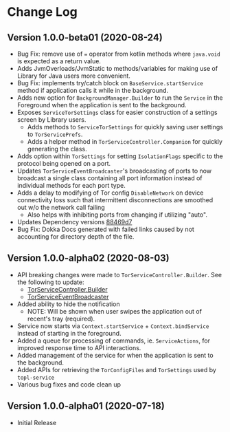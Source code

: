 # Change Log

## Version 1.0.0-beta01 (2020-08-24)
 - Bug Fix: remove use of `=` operator from kotlin methods where `java.void` is expected as a return value.
 - Adds JvmOverloads/JvmStatic to methods/variables for making use of Library for Java users more convenient.
 - Bug Fix: implements try/catch block on `BaseService.startService` method if application calls it while in the background.
 - Adds new option for `BackgroundManager.Builder` to run the `Service` in the Foreground when the application is sent 
 to the background.
 - Exposes `ServiceTorSettings` class for easier construction of a settings screen by Library users.
     - Adds methods to `ServiceTorSettings` for quickly saving user settings to `TorServicePrefs`.
     - Adds a helper method in `TorServiceController.Companion` for quickly generating the class.
 - Adds option within `TorSettings` for setting `IsolationFlags` specific to the protocol being opened on a port.
 - Updates `TorServiceEventBroadcaster`'s broadcasting of ports to now broadcast a single class containing 
 all port information instead of individual methods for each port type.
 - Adds a delay to modifying of Tor config `DisableNetwork` on device connectivity loss such that
 intermittent disconnections are smoothed out w/o the network call failing
     - Also helps with inhibiting ports from changing if utilizing "auto".
 - Updates Dependency versions [88469d7](https://github.com/05nelsonm/TorOnionProxyLibrary-Android/commit/88469d7028020097624cc7cad9b1a616088d07e8)
 - Bug Fix: Dokka Docs generated with failed links caused by not accounting for directory depth of the file.

## Version 1.0.0-alpha02 (2020-08-03)
 - API breaking changes were made to `TorServiceController.Builder`. See the following to update:
     - [TorServiceController.Builder](./topl-service/io.matthewnelson.topl_service/-tor-service-controller/-builder/index.md)
     - [TorServiceEventBroadcaster](./topl-service/io.matthewnelson.topl_service.service.components.onionproxy.model/-tor-service-event-broadcaster/index.md)
 - Added ability to hide the notification
     - NOTE: Will be shown when user swipes the application out of recent's tray (required).
 - Service now starts via `Context.startService` + `Context.bindService` instead of starting
 in the foreground.
 - Added a queue for processing of commands, ie. `ServiceActions`, for improved response time to 
 API interactions.
 - Added management of the service for when the application is sent to the background.
 - Added APIs for retrieving the `TorConfigFiles` and `TorSettings` used by `topl-service`
 - Various bug fixes and code clean up

## Version 1.0.0-alpha01 (2020-07-18)
 - Initial Release